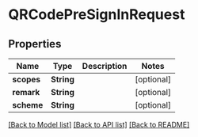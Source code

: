 # QRCodePreSignInRequest

## Properties
Name | Type | Description | Notes
------------ | ------------- | ------------- | -------------
**scopes** | **String** |  | [optional] 
**remark** | **String** |  | [optional] 
**scheme** | **String** |  | [optional] 

[[Back to Model list]](../README.md#documentation-for-models) [[Back to API list]](../README.md#documentation-for-api-endpoints) [[Back to README]](../README.md)


